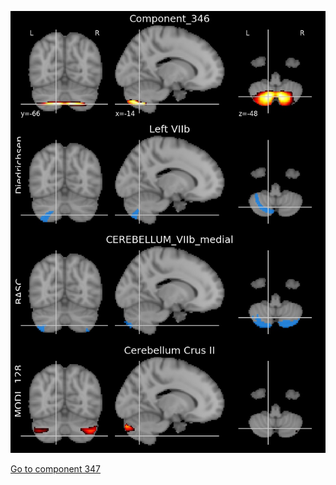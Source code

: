 


![346](preliminary/346.jpg "Component 346")

[Go to component 347](https://parietal-inria.github.io/MODL_atlas/512/347 "Component 347")